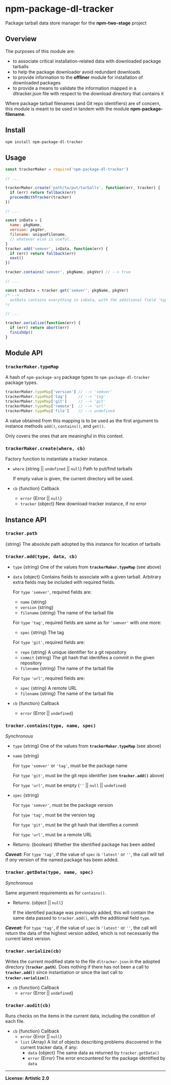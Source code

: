 # npm-package-dl-tracker
Package tarball data store manager for the **npm-two-stage** project

## Overview
The  purposes of this module are:
* to associate critical installation-related data with downloaded package tarballs
* to help the package downloader avoid redundant downloads 
* to provide information to the **offliner** module for installation of downloaded packages
* to provide a means to validate the information mapped in a dltracker.json file with respect to the download directory that contains it

Where package tarball filenames (and Git repo identifiers) are of concern, this module is meant to be used in tandem with the module **npm-package-filename**.


## Install

```bash
npm install npm-package-dl-tracker
````


## Usage

```js
const trackerMaker = require('npm-package-dl-tracker')

// ...

trackerMaker.create('path/to/put/tarballs', function(err, tracker) {
  if (err) return fallback(err)
  proceedWithTracker(tracker)
})

// ...

const inData = {
  name: pkgName,
  version: pkgVer,
  filename: uniqueFilename,
  // whatever else is useful...
}
tracker.add('semver', inData, function(err) {
  if (err) return fallback(err)
  next()
})

tracker.contains('semver', pkgName, pkgVer) // --> true

// ...

const outData = tracker.get('semver', pkgName, pkgVer)
/* -->
  outData contains everything in inData, with the additional field 'type'
*/

// ...

tracker.serialize(function(err) {
  if (err) return abort(err)
  finishUp()
}
```


## Module API

### `trackerMaker.typeMap`
A hash of `npm-package-arg` package types to `npm-package-dl-tracker` package types.
```js
trackerMaker.typeMap['version'] // --> 'semver'
trackerMaker.typeMap['tag']     // --> 'tag'
trackerMaker.typeMap['git']     // --> 'git'
trackerMaker.typeMap['remote']  // --> 'url'
trackerMaker.typeMap['file']    // --> undefined
```

A value obtained from this mapping is to be used as the first argument to instance methods `add()`, `contains()`, and `get()`.

Only covers the ones that are meaningful in this context.

### `trackerMaker.create(where, cb)`
Factory function to instantiate a tracker instance.
* `where` {string || `undefined` || `null`} Path to put/find tarballs

  If empty value is given, the current directory will be used.

* `cb` {function} Callback
  * `error` {Error || `null`}
  * `tracker` {object} New download-tracker instance, if no error

## Instance API

### `tracker.path`
{string} The absolute path adopted by this instance for location of tarballs

### `tracker.add(type, data, cb)`
* `type` {string} One of the values from **`trackerMaker.typeMap`** (see above)
* `data` {object} Contains fields to associate with a given tarball.
  Arbitrary extra fields may be included with required fields.

  For `type` `'semver'`, required fields are:
  * `name` {string}
  * `version` {string}
  * `filename` {string} The name of the tarball file

  For `type` `'tag'`, required fields are same as for `'semver'` with one more:
  * `spec` {string} The tag

  For `type` `'git'`, required fields are:
  * `repo` {string} A unique identifier for a git repository
  * `commit` {string} The git hash that identifies a commit in the given repository
  * `filename` {string} The name of the tarball file

  For `type` `'url'`, required fields are:
  * `spec` {string} A remote URL
  * `filename` {string} The name of the tarball file

* `cb` {function} Callback
  * `error` {Error || `undefined`}

### `tracker.contains(type, name, spec)`
*Synchronous*
* `type` {string} One of the values from **`trackerMaker.typeMap`** (see above)
* `name` {string}

  For `type` `'semver'` or `'tag'`, must be the package name

  For `type` `'git'`, must be the git repo identifier (see **`tracker.add()`** above)

  For `type` `'url'`, must be empty (`''` || `null` || `undefined`)

* `spec` {string}

  For `type` `'semver'`, must be the package version

  For `type` `'tag'`, must be the version tag

  For `type` `'git'`, must be the git hash that identifies a commit

  For `type` `'url'`, must be a remote URL

* Returns: {boolean} Whether the identified package has been added

***Caveat:*** For `type` `'tag'`, if the value of `spec` is `'latest'` or `''`, the call will tell if *any* version of the named package has been added.

### `tracker.getData(type, name, spec)`
*Synchronous*

Same argument requirements as for `contains()`.
* Returns: {object || `null`}

  If the identified package was previously added, this will contain the same data passed to `tracker.add()`, with the additional field `type`.

***Caveat:*** For `type` `'tag'`, if the value of `spec` is `'latest'` or `''`, the call will return the data of the highest version added, which is not necessarily the current latest version.

### `tracker.serialize(cb)`
Writes the current modified state to the file `dltracker.json` in the adopted directory (**`tracker.path`**).
Does nothing if there has not been a call to **`tracker.add()`** since instantiation or since the last call to **`tracker.serialize()`**.
* `cb` {function} Callback
  * `error` {Error || `undefined`}

### `tracker.audit(cb)`
Runs checks on the items in the current data, including the condition of each file.
* `cb` {function} Callback
  * `error` {Error || `null`}
  * `list` {Array} A list of objects describing problems discovered in the current tracker data, if any:
    * `data` {object} The same data as returned by `tracker.getData()`
    * `error` {Error} The error encountered for the package identified by `data`

------

**License: Artistic 2.0**
